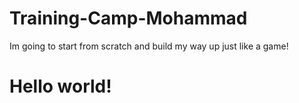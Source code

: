 # Training-Camp-Mohammad
Im going to start from scratch and build my way up just like a game!

# Hello world! 